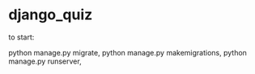 # django_quiz
to start:

python manage.py migrate,
python manage.py makemigrations,
python manage.py runserver,
